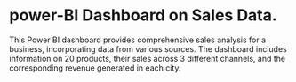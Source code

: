 # power-BI Dashboard on Sales Data.
This Power BI dashboard provides comprehensive sales analysis for a business, incorporating data from various sources. The dashboard includes information on 20 products, their sales across 3 different channels, and the corresponding revenue generated in each city.  
